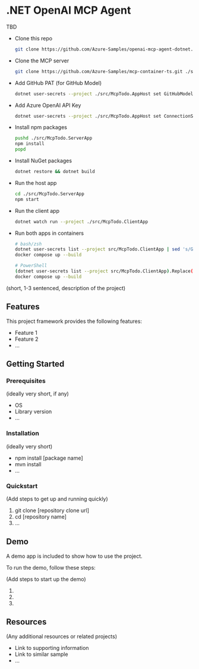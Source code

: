 # .NET OpenAI MCP Agent

TBD

- Clone this repo

    ```bash
    git clone https://github.com/Azure-Samples/openai-mcp-agent-dotnet.git
    ```
    

- Clone the MCP server

    ```bash
    git clone https://github.com/Azure-Samples/mcp-container-ts.git ./src/McpTodo.ServerApp
    ```
    
- Add GitHub PAT (for GitHub Model)

    ```bash
    dotnet user-secrets --project ./src/McpTodo.AppHost set GitHubModels:Token "{{GITHUB_PAT}}"
    ```

- Add Azure OpenAI API Key

    ```bash
    dotnet user-secrets --project ./src/McpTodo.AppHost set ConnectionStrings:openai "Endpoint={{AZURE_OPENAI_ENDPOINT}};Key={{AZURE_OPENAI_API_KEY}}"
    ```

- Install npm packages

    ```bash
    pushd ./src/McpTodo.ServerApp
    npm install
    popd
    ```

- Install NuGet packages

    ```bash
    dotnet restore && dotnet build
    ```

- Run the host app

    ```bash
    cd ./src/McpTodo.ServerApp
    npm start
    ```

- Run the client app

    ```bash
    dotnet watch run --project ./src/McpTodo.ClientApp
    ```

- Run both apps in containers

    ```bash
    # bash/zsh
    dotnet user-secrets list --project src/McpTodo.ClientApp | sed 's/GitHubModels:Token/GitHubModels__Token/' > .env
    docker compose up --build
    ```

    ```bash
    # PowerShell
    (dotnet user-secrets list --project src/McpTodo.ClientApp).Replace("GitHubModels:Token", "GitHubModels__Token") | Out-File ".env" -Force
    docker compose up --build
    ```
    


(short, 1-3 sentenced, description of the project)

## Features

This project framework provides the following features:

* Feature 1
* Feature 2
* ...

## Getting Started

### Prerequisites

(ideally very short, if any)

- OS
- Library version
- ...

### Installation

(ideally very short)

- npm install [package name]
- mvn install
- ...

### Quickstart
(Add steps to get up and running quickly)

1. git clone [repository clone url]
2. cd [repository name]
3. ...


## Demo

A demo app is included to show how to use the project.

To run the demo, follow these steps:

(Add steps to start up the demo)

1.
2.
3.

## Resources

(Any additional resources or related projects)

- Link to supporting information
- Link to similar sample
- ...
